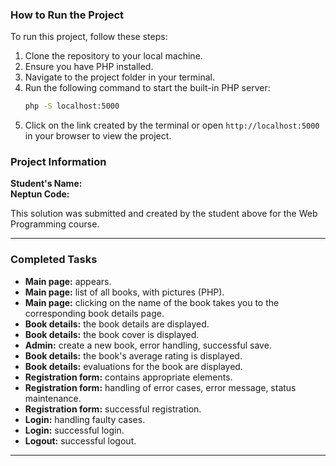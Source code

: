 ### How to Run the Project
To run this project, follow these steps:

1. Clone the repository to your local machine.
2. Ensure you have PHP installed.
3. Navigate to the project folder in your terminal.
4. Run the following command to start the built-in PHP server:
   ```bash
   php -S localhost:5000
   ```
5. Click on the link created by the terminal or open `http://localhost:5000` in your browser to view the project.

### Project Information

**Student's Name:**  
**Neptun Code:**  

This solution was submitted and created by the student above for the Web Programming course.

---

### Completed Tasks

- **Main page:** appears.
- **Main page:** list of all books, with pictures (PHP).
- **Main page:** clicking on the name of the book takes you to the corresponding book details page.
- **Book details:** the book details are displayed.
- **Book details:** the book cover is displayed.
- **Admin:** create a new book, error handling, successful save.
- **Book details:** the book's average rating is displayed.
- **Book details:** evaluations for the book are displayed.
- **Registration form:** contains appropriate elements.
- **Registration form:** handling of error cases, error message, status maintenance.
- **Registration form:** successful registration.
- **Login:** handling faulty cases.
- **Login:** successful login.
- **Logout:** successful logout.

--- 
